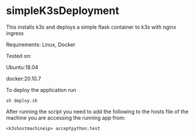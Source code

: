 # simpleK3sDeployment
This installs k3s and deploys a simple flask container to k3s with nginx ingress

Requirements: Linux, Docker

Tested on: 

Ubuntu:18.04

docker:20.10.7

To deploy the application run
```
sh deploy.sh
```
After running the script you need to add the following to the hosts file of the machine you are accessing the running app from:
```
<k3shostmachineip> acceptpython.test
```
